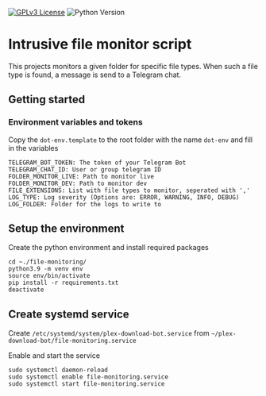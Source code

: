 [![GPLv3 License](https://img.shields.io/badge/License-GPL%20v3-yellow.svg)](https://opensource.org/licenses/)
![Python Version](https://img.shields.io/badge/python-3.9%2B-blue?logo=python&logoColor=white)

# Intrusive file monitor script
This projects monitors a given folder for specific file types. When such a file type is found, a message is send to a Telegram chat.


## Getting started
### Environment variables and tokens
Copy the `dot-env.template` to the root folder with the name `dot-env` and fill in the variables
```
TELEGRAM_BOT_TOKEN: The token of your Telegram Bot
TELEGRAM_CHAT_ID: User or group telegram ID
FOLDER_MONITOR_LIVE: Path to monitor live
FOLDER_MONITOR_DEV: Path to monitor dev
FILE_EXTENSIONS: List with file types to monitor, seperated with ','
LOG_TYPE: Log severity (Options are: ERROR, WARNING, INFO, DEBUG)
LOG_FOLDER: Folder for the logs to write to
```

## Setup the environment
Create the python environment and install required packages
```
cd ~./file-monitoring/
python3.9 -m venv env
source env/bin/activate
pip install -r requirements.txt
deactivate
```

## Create systemd service
Create `/etc/systemd/system/plex-download-bot.service` from `~/plex-download-bot/file-monitoring.service`

Enable and start the service
```
sudo systemctl daemon-reload
sudo systemctl enable file-monitoring.service
sudo systemctl start file-monitoring.service
```
